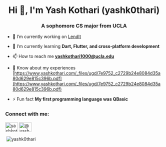 <h1 align="center">Hi 👋, I'm Yash Kothari (yashk0thari)</h1>
<h3 align="center">A sophomore CS major from UCLA</h3>

- 🔭 I’m currently working on [LendIt](https://github.com/arjunloomba1311/LendIt)

- 🌱 I’m currently learning **Dart, Flutter, and cross-platform development**

- 📫 How to reach me **yashkothari1000@ucla.edu**

- 📄 Know about my experiences [https://www.yashkothari.com/_files/ugd/7e9752_c2729b24e8084d35a80d629e815c396b.pdf](https://www.yashkothari.com/_files/ugd/7e9752_c2729b24e8084d35a80d629e815c396b.pdf)

- ⚡ Fun fact **My first programming language was QBasic**

<h3 align="left">Connect with me:</h3>
<p align="left">
<a href="https://linkedin.com/in/yashkothari1000" target="blank"><img align="center" src="https://raw.githubusercontent.com/rahuldkjain/github-profile-readme-generator/master/src/images/icons/Social/linked-in-alt.svg" alt="yashkothari1000" height="30" width="40" /></a>
<a href="https://instagram.com/yashkothari1000" target="blank"><img align="center" src="https://raw.githubusercontent.com/rahuldkjain/github-profile-readme-generator/master/src/images/icons/Social/instagram.svg" alt="@yashkothari1000" height="30" width="40" /></a>
</p>

<p>&nbsp;<img align="center" src="https://github-readme-stats.vercel.app/api?username=yashk0thari&show_icons=true&locale=en" alt="yashk0thari" /></p>
